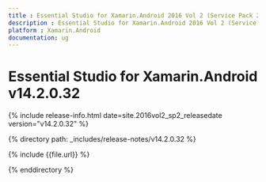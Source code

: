 ```yaml
---
title : Essential Studio for Xamarin.Android 2016 Vol 2 (Service Pack 2) Release Notes
description : Essential Studio for Xamarin.Android 2016 Vol 2 (Service Pack 2) Release Notes
platform : Xamarin.Android
documentation: ug
---
```


# Essential Studio for Xamarin.Android v14.2.0.32

{% include release-info.html date=site.2016vol2_sp2_releasedate version="v14.2.0.32" %} 

{% directory path: _includes/release-notes/v14.2.0.32 %}

{% include {{file.url}} %}

{% enddirectory %}